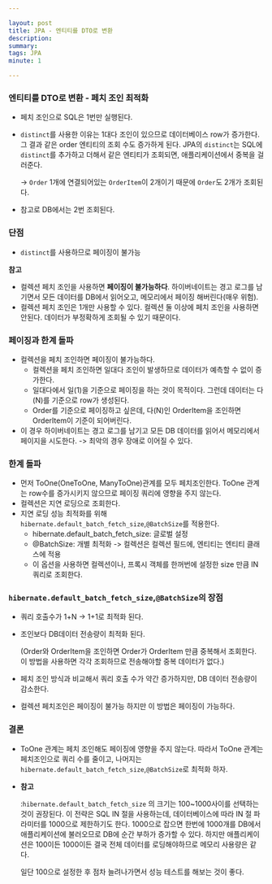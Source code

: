 ```yaml
---

layout: post
title: JPA - 엔티티를 DTO로 변환
description: 
summary: 
tags: JPA
minute: 1

---
```




### 엔티티를 DTO로 변환 - 페치 조인 최적화

- 페치 조인으로 SQL은 1번만 실행된다.

- `distinct`를 사용한 이유는 1대다 조인이 있으므로 데이터베이스 row가 증가한다. 그 결과 같은 order 엔티티의 조회 수도 증가하게 된다. JPA의 `distinct`는 SQL에 `distinct`를 추가하고 더해서 같은 엔티티가 조회되면, 애플리케이션에서 중복을 걸러준다.

  -> `Order` 1개에 연결되어있는 `OrderItem`이 2개이기 때문에 `Order`도 2개가 조회된다. 

- 참고로 DB에서는 2번 조회된다.
  

### 단점

- `distinct`를 사용하므로 페이징이 불가능

**참고** 

- 컬렉션 페치 조인을 사용하면 **페이징이 불가능하다**. 하이버네이트는 경고 로그를 남기면서 모든 데이터를 DB에서 읽어오고, 메모리에서 페이징 해버린다(매우 위험).
- 컬렉션 페치 조인은 1개만 사용할 수 있다. 컬렉션 둘 이상에 페치 조인을 사용하면 안된다. 데이터가 부정확하게 조회될 수 있기 때문이다.

### 페이징과 한계 돌파

- 컬렉션을 페치 조인하면 페이징이 불가능하다.
  - 컬렉션을 페치 조인하면 일대다 조인이 발생하므로 데이터가 예측할 수 없이 증가한다.
  - 일대다에서 일(1)을 기준으로 페이징을 하는 것이 목적이다. 그런데 데이터는 다(N)를 기준으로 row가 생성된다.
  - Order를 기준으로 페이징하고 싶은데, 다(N)인 OrderItem을 조인하면 OrderItem이 기준이 되어버린다.
- 이 경우 하이버네이트는 경고 로그를 남기고 모든 DB 데이터를 읽어서 메모리에서 페이지을 시도한다. -> 최악의 경우 장애로 이어질 수 있다.

### 한계 돌파

- 먼저 ToOne(OneToOne, ManyToOne)관계를 모두 페치조인한다. ToOne 관계는 row수를 증가시키지 않으므로 페이징 쿼리에 영향을 주지 않는다.
- 컬렉션은 지연 로딩으로 조회한다.
- 지연 로딩 성능 최적화를 위해 `hibernate.default_batch_fetch_size`,`@BatchSize`를 적용한다.
  - hibernate.default_batch_fetch_size: 글로벌 설정
  - @BatchSize: 개별 최적화 -> 컬렉션은 컬렉션 필드에, 엔티티는 엔티티 클래스에 적용
  - 이 옵션을 사용하면 컬렉션이나, 프록시 객체를 한꺼번에 설정한 size 만큼 IN쿼리로 조회한다.

### `hibernate.default_batch_fetch_size`,`@BatchSize`의 장점

- 쿼리 호출수가 1+N -> 1+1로 최적화 된다.

- 조인보다 DB데이터 전송량이 최적화 된다.

  (Order와 OrderItem을 조인하면 Order가 OrderItem 만큼 중복해서 조회한다. 이 방법을 사용하면 각각 조회하므로 전송해야할 중복 데이터가 없다.)

- 페치 조인 방식과 비교해서 쿼리 호출 수가 약간 증가하지만, DB 데이터 전송량이 감소한다.

- 컬렉션 페치조인은 페이징이 불가능 하지만 이 방법은 페이징이 가능하다.

### **결론**

- ToOne 관계는 페치 조인해도 페이징에 영향을 주지 않는다. 따라서 ToOne 관계는 페치조인으로 쿼리 수를 줄이고, 나머지는 `hibernate.default_batch_fetch_size`,`@BatchSize`로 최적화 하자.

- **참고**

  :`hibernate.default_batch_fetch_size` 의 크기는 100~1000사이를 선택하는것이 권장된다. 이 전략은 SQL IN 절을 사용하는데, 데이터베이스에 따라 IN 절 파라미터를 1000으로 제한하기도 한다. 1000으로 잡으면 한번에 1000개를 DB에서 애플리케이션에 불러오므로 DB에 순간 부하가 증가할 수 있다. 하지만 애플리케이션은 100이든 1000이든 결국 전체 데이터를 로딩해야하므로 메모리 사용량은 같다.

  일단 100으로 설정한 후 점차 늘려나가면서 성능 테스트를 해보는 것이 좋다.



 







